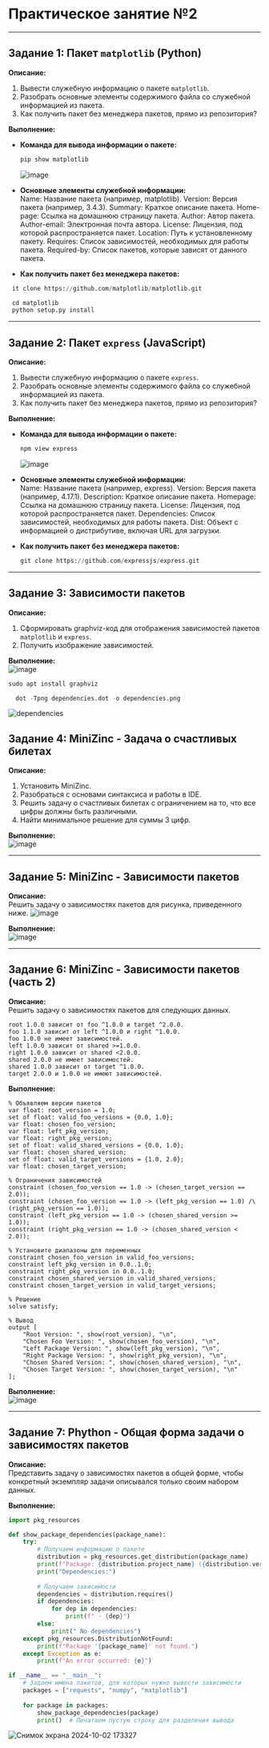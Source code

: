 # Практическое занятие №2  
---

## Задание 1: Пакет `matplotlib` (Python)

**Описание:**  
1. Вывести служебную информацию о пакете `matplotlib`.  
2. Разобрать основные элементы содержимого файла со служебной информацией из пакета.  
3. Как получить пакет без менеджера пакетов, прямо из репозитория?

**Выполнение:**  
- **Команда для вывода информации о пакете:**  
  ``` python
  pip show matplotlib
  ```
  ![image](https://github.com/user-attachments/assets/225e5e20-e2a9-453a-b966-8de0ce19e351)



- **Основные элементы служебной информации:**  
  Name: Название пакета (например, matplotlib).
Version: Версия пакета (например, 3.4.3).
Summary: Краткое описание пакета.
Home-page: Ссылка на домашнюю страницу пакета.
Author: Автор пакета.
Author-email: Электронная почта автора.
License: Лицензия, под которой распространяется пакет.
Location: Путь к установленному пакету.
Requires: Список зависимостей, необходимых для работы пакета.
Required-by: Список пакетов, которые зависят от данного пакета.

- **Как получить пакет без менеджера пакетов:**  
 ``` python
  it clone https://github.com/matplotlib/matplotlib.git
 ```
 ``` python
  cd matplotlib
  python setup.py install
  ```

---

## Задание 2: Пакет `express` (JavaScript)

**Описание:**  
1. Вывести служебную информацию о пакете `express`.  
2. Разобрать основные элементы содержимого файла со служебной информацией из пакета.  
3. Как получить пакет без менеджера пакетов, прямо из репозитория?

**Выполнение:**  
- **Команда для вывода информации о пакете:**  
  ``` python
  npm view express
  ```
  ![image](https://github.com/user-attachments/assets/2c86c8cf-1688-4435-9637-acb584df7cfc)



- **Основные элементы служебной информации:**  
  Name: Название пакета (например, express).
Version: Версия пакета (например, 4.17.1).
Description: Краткое описание пакета.
Homepage: Ссылка на домашнюю страницу пакета.
License: Лицензия, под которой распространяется пакет.
Dependencies: Список зависимостей, необходимых для работы пакета.
Dist: Объект с информацией о дистрибутиве, включая URL для загрузки.

- **Как получить пакет без менеджера пакетов:**  
  ``` python
  git clone https://github.com/expressjs/express.git
  ```

---

## Задание 3: Зависимости пакетов

**Описание:**  
1. Сформировать graphviz-код для отображения зависимостей пакетов `matplotlib` и `express`.  
2. Получить изображение зависимостей.

**Выполнение:**  
![image](https://github.com/user-attachments/assets/6880bad9-55ad-4366-ac1b-67944e1ffbc3)

  ``` python
  sudo apt install graphviz

  ```
``` python
  dot -Tpng dependencies.dot -o dependencies.png

  ```
![dependencies](https://github.com/user-attachments/assets/92343eae-b221-4bf7-9f4e-1e6a7259f03b)

## Задание 4: MiniZinc - Задача о счастливых билетах

**Описание:**  
1. Установить MiniZinc.  
2. Разобраться с основами синтаксиса и работы в IDE.  
3. Решить задачу о счастливых билетах с ограничением на то, что все цифры должны быть различными.  
4. Найти минимальное решение для суммы 3 цифр.

**Выполнение:**  
![image](https://github.com/user-attachments/assets/8e2eb445-5622-4674-924d-128c21823a1f)


---

## Задание 5: MiniZinc - Зависимости пакетов

**Описание:**  
Решить задачу о зависимостях пакетов для рисунка, приведенного ниже.
![image](https://github.com/user-attachments/assets/3cf0ea24-ef0e-425c-8312-76dbeba444ed)


**Выполнение:**  
![image](https://github.com/user-attachments/assets/3ab1dc04-7d76-411f-bab5-77e7d53d2eab)


---

## Задание 6: MiniZinc - Зависимости пакетов (часть 2)

**Описание:**  
Решить задачу о зависимостях пакетов для следующих данных.
```
root 1.0.0 зависит от foo ^1.0.0 и target ^2.0.0.
foo 1.1.0 зависит от left ^1.0.0 и right ^1.0.0.
foo 1.0.0 не имеет зависимостей.
left 1.0.0 зависит от shared >=1.0.0.
right 1.0.0 зависит от shared <2.0.0.
shared 2.0.0 не имеет зависимостей.
shared 1.0.0 зависит от target ^1.0.0.
target 2.0.0 и 1.0.0 не имеют зависимостей.
```

**Выполнение:**  
```
% Объявляем версии пакетов
var float: root_version = 1.0; 
set of float: valid_foo_versions = {0.0, 1.0}; 
var float: chosen_foo_version; 
var float: left_pkg_version; 
var float: right_pkg_version; 
set of float: valid_shared_versions = {0.0, 1.0}; 
var float: chosen_shared_version; 
set of float: valid_target_versions = {1.0, 2.0}; 
var float: chosen_target_version;

% Ограничения зависимостей
constraint (chosen_foo_version == 1.0 -> (chosen_target_version == 2.0));
constraint (chosen_foo_version == 1.0 -> (left_pkg_version == 1.0) /\ (right_pkg_version == 1.0));
constraint (left_pkg_version == 1.0 -> (chosen_shared_version >= 1.0));
constraint (right_pkg_version == 1.0 -> (chosen_shared_version < 2.0));

% Установите диапазоны для переменных
constraint chosen_foo_version in valid_foo_versions;
constraint left_pkg_version in 0.0..1.0;
constraint right_pkg_version in 0.0..1.0;
constraint chosen_shared_version in valid_shared_versions;
constraint chosen_target_version in valid_target_versions;

% Решение
solve satisfy;

% Вывод
output [
    "Root Version: ", show(root_version), "\n",
    "Chosen Foo Version: ", show(chosen_foo_version), "\n",
    "Left Package Version: ", show(left_pkg_version), "\n",
    "Right Package Version: ", show(right_pkg_version), "\n",
    "Chosen Shared Version: ", show(chosen_shared_version), "\n",
    "Chosen Target Version: ", show(chosen_target_version), "\n"
];
```
**Выполнение:**  
![image](https://github.com/user-attachments/assets/67259b41-53f9-47c9-afd2-453d11f42669)


---

## Задание 7: Phython - Общая форма задачи о зависимостях пакетов

**Описание:**  
Представить задачу о зависимостях пакетов в общей форме, чтобы конкретный экземпляр задачи описывался только своим набором данных.

**Выполнение:**  
``` python
import pkg_resources

def show_package_dependencies(package_name):
    try:
        # Получаем информацию о пакете
        distribution = pkg_resources.get_distribution(package_name)
        print(f"Package: {distribution.project_name} ({distribution.version})")
        print("Dependencies:")
        
        # Получаем зависимости
        dependencies = distribution.requires()
        if dependencies:
            for dep in dependencies:
                print(f" - {dep}")
        else:
            print(" No dependencies")
    except pkg_resources.DistributionNotFound:
        print(f"Package '{package_name}' not found.")
    except Exception as e:
        print(f"An error occurred: {e}")

if __name__ == "__main__":
    # Задаем имена пакетов, для которых нужно вывести зависимости
    packages = ["requests", "numpy", "matplotlib"]
    
    for package in packages:
        show_package_dependencies(package)
        print()  # Печатаем пустую строку для разделения вывода

```
![Снимок экрана 2024-10-02 173327](https://github.com/user-attachments/assets/375e2ef2-9b73-4224-8f23-bebc8474c4f1)


